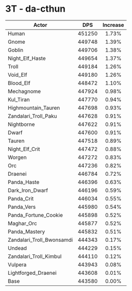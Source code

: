 # 3T - da-cthun
| Actor | DPS | Increase |
|---|:---:|:---:|
|Human|451250|1.73%|
|Gnome|449748|1.39%|
|Goblin|449706|1.38%|
|Night_Elf_Haste|449654|1.37%|
|Troll|449184|1.26%|
|Void_Elf|449180|1.26%|
|Blood_Elf|448472|1.10%|
|Mechagnome|447924|0.98%|
|Kul_Tiran|447770|0.94%|
|Highmountain_Tauren|447698|0.93%|
|Zandalari_Troll_Paku|447628|0.91%|
|Nightborne|447622|0.91%|
|Dwarf|447600|0.91%|
|Tauren|447518|0.89%|
|Night_Elf_Crit|447472|0.88%|
|Worgen|447272|0.83%|
|Orc|447236|0.82%|
|Draenei|446784|0.72%|
|Panda_Haste|446396|0.63%|
|Dark_Iron_Dwarf|446196|0.59%|
|Panda_Crit|446034|0.55%|
|Panda_Vers|445980|0.54%|
|Panda_Fortune_Cookie|445898|0.52%|
|Maghar_Orc|445877|0.52%|
|Panda_Mastery|445832|0.51%|
|Zandalari_Troll_Bwonsamdi|444343|0.17%|
|Undead|444229|0.15%|
|Zandalari_Troll_Kimbul|444110|0.12%|
|Vulpera|443943|0.08%|
|Lightforged_Draenei|443608|0.01%|
|Base|443580|0.00%|
